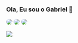 ### Ola, Eu sou o Gabriel 👋

<a href="https://www.facebook.com/gabriel.amaral.123276"><img style="border-radius: 10px;" src="https://img.shields.io/badge/Facebook-1877F2?style=for-the-badge&logo=facebook&logoColor=white"/></a>
<a href="https://www.instagram.com/gabrel_unix"><img style="border-radius: 10px;" src="https://img.shields.io/badge/Instagram-E4405F?style=for-the-badge&logo=instagram&logoColor=white"/></a>
<a href="#"><img style="border-radius: 10px;" src="https://img.shields.io/badge/LinkedIn-0077B5?style=for-the-badge&logo=linkedin&logoColor=white"/></a>

<p><img src="https://github-readme-stats.vercel.app/api/top-langs/?username=Gabriel7576&theme=blue-green"/></p>
